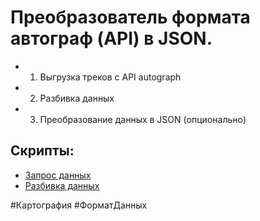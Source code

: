 # Преобразователь формата автограф (API) в JSON.

* 1. Выгрузка треков с API autograph
* 2. Разбивка данных
* 3. Преобразование данных в JSON (опционально)

## Скрипты:
* [Запрос данных](loadTrack.py)
* [Разбивка данных](parsingData.py)

#Картография #ФорматДанных 
